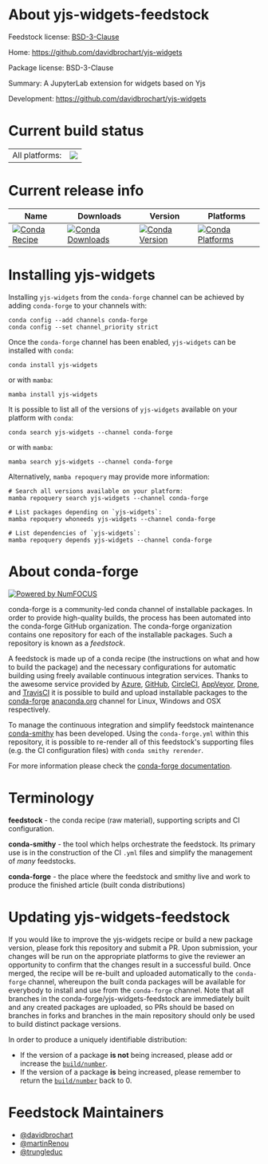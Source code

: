 About yjs-widgets-feedstock
===========================

Feedstock license: [BSD-3-Clause](https://github.com/conda-forge/yjs-widgets-feedstock/blob/main/LICENSE.txt)

Home: https://github.com/davidbrochart/yjs-widgets

Package license: BSD-3-Clause

Summary: A JupyterLab extension for widgets based on Yjs

Development: https://github.com/davidbrochart/yjs-widgets

Current build status
====================


<table><tr><td>All platforms:</td>
    <td>
      <a href="https://dev.azure.com/conda-forge/feedstock-builds/_build/latest?definitionId=19564&branchName=main">
        <img src="https://dev.azure.com/conda-forge/feedstock-builds/_apis/build/status/yjs-widgets-feedstock?branchName=main">
      </a>
    </td>
  </tr>
</table>

Current release info
====================

| Name | Downloads | Version | Platforms |
| --- | --- | --- | --- |
| [![Conda Recipe](https://img.shields.io/badge/recipe-yjs--widgets-green.svg)](https://anaconda.org/conda-forge/yjs-widgets) | [![Conda Downloads](https://img.shields.io/conda/dn/conda-forge/yjs-widgets.svg)](https://anaconda.org/conda-forge/yjs-widgets) | [![Conda Version](https://img.shields.io/conda/vn/conda-forge/yjs-widgets.svg)](https://anaconda.org/conda-forge/yjs-widgets) | [![Conda Platforms](https://img.shields.io/conda/pn/conda-forge/yjs-widgets.svg)](https://anaconda.org/conda-forge/yjs-widgets) |

Installing yjs-widgets
======================

Installing `yjs-widgets` from the `conda-forge` channel can be achieved by adding `conda-forge` to your channels with:

```
conda config --add channels conda-forge
conda config --set channel_priority strict
```

Once the `conda-forge` channel has been enabled, `yjs-widgets` can be installed with `conda`:

```
conda install yjs-widgets
```

or with `mamba`:

```
mamba install yjs-widgets
```

It is possible to list all of the versions of `yjs-widgets` available on your platform with `conda`:

```
conda search yjs-widgets --channel conda-forge
```

or with `mamba`:

```
mamba search yjs-widgets --channel conda-forge
```

Alternatively, `mamba repoquery` may provide more information:

```
# Search all versions available on your platform:
mamba repoquery search yjs-widgets --channel conda-forge

# List packages depending on `yjs-widgets`:
mamba repoquery whoneeds yjs-widgets --channel conda-forge

# List dependencies of `yjs-widgets`:
mamba repoquery depends yjs-widgets --channel conda-forge
```


About conda-forge
=================

[![Powered by
NumFOCUS](https://img.shields.io/badge/powered%20by-NumFOCUS-orange.svg?style=flat&colorA=E1523D&colorB=007D8A)](https://numfocus.org)

conda-forge is a community-led conda channel of installable packages.
In order to provide high-quality builds, the process has been automated into the
conda-forge GitHub organization. The conda-forge organization contains one repository
for each of the installable packages. Such a repository is known as a *feedstock*.

A feedstock is made up of a conda recipe (the instructions on what and how to build
the package) and the necessary configurations for automatic building using freely
available continuous integration services. Thanks to the awesome service provided by
[Azure](https://azure.microsoft.com/en-us/services/devops/), [GitHub](https://github.com/),
[CircleCI](https://circleci.com/), [AppVeyor](https://www.appveyor.com/),
[Drone](https://cloud.drone.io/welcome), and [TravisCI](https://travis-ci.com/)
it is possible to build and upload installable packages to the
[conda-forge](https://anaconda.org/conda-forge) [anaconda.org](https://anaconda.org/)
channel for Linux, Windows and OSX respectively.

To manage the continuous integration and simplify feedstock maintenance
[conda-smithy](https://github.com/conda-forge/conda-smithy) has been developed.
Using the ``conda-forge.yml`` within this repository, it is possible to re-render all of
this feedstock's supporting files (e.g. the CI configuration files) with ``conda smithy rerender``.

For more information please check the [conda-forge documentation](https://conda-forge.org/docs/).

Terminology
===========

**feedstock** - the conda recipe (raw material), supporting scripts and CI configuration.

**conda-smithy** - the tool which helps orchestrate the feedstock.
                   Its primary use is in the construction of the CI ``.yml`` files
                   and simplify the management of *many* feedstocks.

**conda-forge** - the place where the feedstock and smithy live and work to
                  produce the finished article (built conda distributions)


Updating yjs-widgets-feedstock
==============================

If you would like to improve the yjs-widgets recipe or build a new
package version, please fork this repository and submit a PR. Upon submission,
your changes will be run on the appropriate platforms to give the reviewer an
opportunity to confirm that the changes result in a successful build. Once
merged, the recipe will be re-built and uploaded automatically to the
`conda-forge` channel, whereupon the built conda packages will be available for
everybody to install and use from the `conda-forge` channel.
Note that all branches in the conda-forge/yjs-widgets-feedstock are
immediately built and any created packages are uploaded, so PRs should be based
on branches in forks and branches in the main repository should only be used to
build distinct package versions.

In order to produce a uniquely identifiable distribution:
 * If the version of a package **is not** being increased, please add or increase
   the [``build/number``](https://docs.conda.io/projects/conda-build/en/latest/resources/define-metadata.html#build-number-and-string).
 * If the version of a package **is** being increased, please remember to return
   the [``build/number``](https://docs.conda.io/projects/conda-build/en/latest/resources/define-metadata.html#build-number-and-string)
   back to 0.

Feedstock Maintainers
=====================

* [@davidbrochart](https://github.com/davidbrochart/)
* [@martinRenou](https://github.com/martinRenou/)
* [@trungleduc](https://github.com/trungleduc/)

